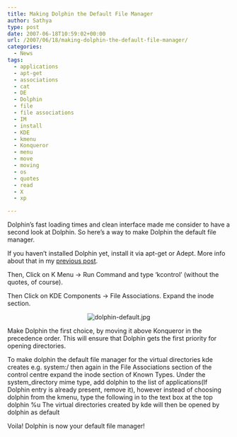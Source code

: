 ```yaml
---
title: Making Dolphin the Default File Manager
author: Sathya
type: post
date: 2007-06-18T10:59:02+00:00
url: /2007/06/18/making-dolphin-the-default-file-manager/
categories:
  - News
tags:
  - applications
  - apt-get
  - associations
  - cat
  - DE
  - Dolphin
  - file
  - file associations
  - IM
  - install
  - KDE
  - kmenu
  - Konqueror
  - menu
  - move
  - moving
  - os
  - quotes
  - read
  - X
  - xp

---
```

Dolphin&#8217;s fast loading times and clean interface made me consider to have a second look at Dolphin. So here&#8217;s a way to make Dolphin the default file manager.

If you haven&#8217;t installed Dolphin yet, install it via apt-get or Adept. More info about that in my [previous post][1].

Then, Click on K Menu -> Run Command and type &#8216;kcontrol&#8217; (without the quotes, of course).

Then Click on KDE Components -> File Associations. Expand the inode section.</p> 

<p style="text-align:center;">
  <img src="https://sathyasays.wordpress.com/files/2007/06/dolphin-default.thumbnail.jpg" alt="dolphin-default.jpg" />
</p>

</a>Make Dolphin the first choice, by moving it above Konqueror in the precedence order. This will ensure that Dolphin gets the first priority for opening directories.

To make dolphin the default file manager for the virtual directories kde creates e.g. system:/ then again in the File Associations section of the control centre expand the inode section of Known Types. Under the system_directory mime type, add dolphin to the list of applications(If Dolphin entry is already present, remove it), however instead of choosing dolphin from the kmenu, type the following in to the text box at the top dolphin %u The virtual directories created by kde will then be opened by dolphin as default

Voila! Dolphin is now your default file manager!

 [1]: https://sathyasays.wordpress.com/2007/06/14/a-look-at-dolphin/
